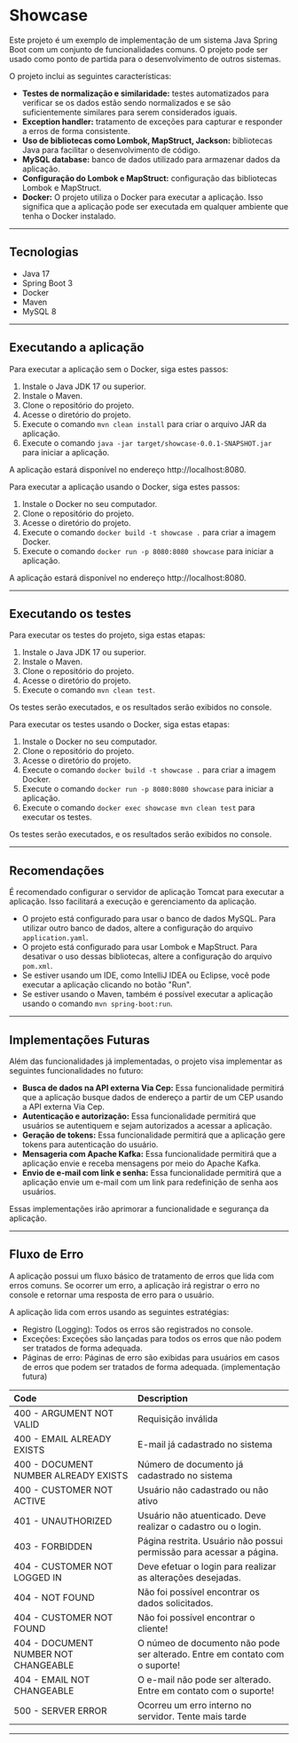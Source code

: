 # Showcase

Este projeto é um exemplo de implementação de um sistema Java Spring Boot com um conjunto de funcionalidades comuns. O
projeto pode ser usado como ponto de partida para o desenvolvimento de outros sistemas.

O projeto inclui as seguintes características:

* **Testes de normalização e similaridade:** testes automatizados para verificar se os dados estão sendo normalizados e
  se são suficientemente similares para serem considerados iguais.
* **Exception handler:** tratamento de exceções para capturar e responder a erros de forma consistente.
* **Uso de bibliotecas como Lombok, MapStruct, Jackson:** bibliotecas Java para facilitar o desenvolvimento de código.
* **MySQL database:** banco de dados utilizado para armazenar dados da aplicação.
* **Configuração do Lombok e MapStruct:** configuração das bibliotecas Lombok e MapStruct.
* **Docker:** O projeto utiliza o Docker para executar a aplicação. Isso significa que a aplicação pode ser executada em
  qualquer ambiente que tenha o Docker instalado.

--- 

## Tecnologias

* Java 17
* Spring Boot 3
* Docker
* Maven
* MySQL 8

---

## Executando a aplicação

Para executar a aplicação sem o Docker, siga estes passos:

1. Instale o Java JDK 17 ou superior.
2. Instale o Maven.
3. Clone o repositório do projeto.
4. Acesse o diretório do projeto.
5. Execute o comando `mvn clean install` para criar o arquivo JAR da aplicação.
6. Execute o comando `java -jar target/showcase-0.0.1-SNAPSHOT.jar` para iniciar a aplicação.

A aplicação estará disponível no endereço http://localhost:8080.

Para executar a aplicação usando o Docker, siga estes passos:

1. Instale o Docker no seu computador.
2. Clone o repositório do projeto.
3. Acesse o diretório do projeto.
4. Execute o comando `docker build -t showcase .` para criar a imagem Docker.
5. Execute o comando `docker run -p 8080:8080 showcase` para iniciar a aplicação.

A aplicação estará disponível no endereço http://localhost:8080.

---

## Executando os testes

Para executar os testes do projeto, siga estas etapas:

1. Instale o Java JDK 17 ou superior.
2. Instale o Maven.
3. Clone o repositório do projeto.
4. Acesse o diretório do projeto.
5. Execute o comando `mvn clean test`.

Os testes serão executados, e os resultados serão exibidos no console.

Para executar os testes usando o Docker, siga estas etapas:

1. Instale o Docker no seu computador.
2. Clone o repositório do projeto.
3. Acesse o diretório do projeto.
4. Execute o comando `docker build -t showcase .` para criar a imagem Docker.
5. Execute o comando `docker run -p 8080:8080 showcase` para iniciar a aplicação.
6. Execute o comando `docker exec showcase mvn clean test` para executar os testes.

Os testes serão executados, e os resultados serão exibidos no console.

---

## Recomendações

É recomendado configurar o servidor de aplicação Tomcat para executar a aplicação. Isso facilitará a execução e
gerenciamento da aplicação.

* O projeto está configurado para usar o banco de dados MySQL. Para utilizar outro banco de dados, altere a configuração
  do arquivo `application.yaml`.
* O projeto está configurado para usar Lombok e MapStruct. Para desativar o uso dessas bibliotecas, altere a
  configuração do arquivo `pom.xml`.
* Se estiver usando um IDE, como IntelliJ IDEA ou Eclipse, você pode executar a aplicação clicando no botão "Run".
* Se estiver usando o Maven, também é possível executar a aplicação usando o comando `mvn spring-boot:run`.

---

## Implementações Futuras

Além das funcionalidades já implementadas, o projeto visa implementar as seguintes funcionalidades no futuro:

* **Busca de dados na API externa Via Cep:** Essa funcionalidade permitirá que a aplicação busque dados de endereço
  a partir de um CEP usando a API externa Via Cep.
* **Autenticação e autorização:** Essa funcionalidade permitirá que usuários se autentiquem e sejam autorizados a
  acessar a aplicação.
* **Geração de tokens:** Essa funcionalidade permitirá que a aplicação gere tokens para autenticação do usuário.
* **Mensageria com Apache Kafka:** Essa funcionalidade permitirá que a aplicação envie e receba mensagens por meio do
  Apache Kafka.
* **Envio de e-mail com link e senha:** Essa funcionalidade permitirá que a aplicação envie um e-mail com um link para
  redefinição de senha aos usuários.

Essas implementações irão aprimorar a funcionalidade e segurança da aplicação.

---

## Fluxo de Erro

A aplicação possui um fluxo básico de tratamento de erros que lida com erros comuns. Se ocorrer um erro, a aplicação irá
registrar
o erro no console e retornar uma resposta de erro para o usuário.

A aplicação lida com erros usando as seguintes estratégias:

* Registro (Logging): Todos os erros são registrados no console.
* Exceções: Exceções são lançadas para todos os erros que não podem ser tratados de forma adequada.
* Páginas de erro: Páginas de erro são exibidas para usuários em casos de erros que podem ser tratados de forma
  adequada. (implementação futura)

| Code                                 | Description                                                                 |
|:-------------------------------------|:----------------------------------------------------------------------------|
| 400 - ARGUMENT NOT VALID             | Requisição inválida                                                         |
| 400 - EMAIL ALREADY EXISTS           | E-mail já cadastrado no sistema                                             |
| 400 - DOCUMENT NUMBER ALREADY EXISTS | Número de documento já cadastrado no sistema                                |
| 400 - CUSTOMER NOT ACTIVE            | Usuário não cadastrado ou não ativo                                         |
| 401 - UNAUTHORIZED                   | Usuário não atuenticado. Deve realizar o cadastro ou o login.               |
| 403 - FORBIDDEN                      | Página restrita. Usuário não possui permissão para acessar a página.        |
| 404 - CUSTOMER NOT LOGGED IN         | Deve efetuar o login para realizar as alterações desejadas.                 |
| 404 - NOT FOUND                      | Não foi possível encontrar os dados solicitados.                            |
| 404 - CUSTOMER NOT FOUND             | Não foi possível encontrar o cliente!                                       |
| 404 - DOCUMENT NUMBER NOT CHANGEABLE | O númeo de documento não pode ser alterado. Entre em contato com o suporte! |
| 404 - EMAIL NOT CHANGEABLE           | O e-mail não pode ser alterado. Entre em contato com o suporte!             |
| 500 - SERVER ERROR                   | Ocorreu um erro interno no servidor. Tente mais tarde                       |

---